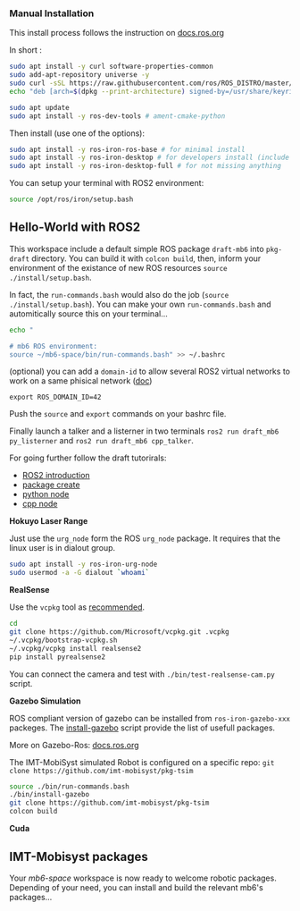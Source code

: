 
### Manual Installation

This install process follows the instruction on [docs.ros.org](https://docs.ros.org/en/iron/Installation/Ubuntu-Install-Debians.html)

In short :

```sh
sudo apt install -y curl software-properties-common
sudo add-apt-repository universe -y
sudo curl -sSL https://raw.githubusercontent.com/ros/ROS_DISTRO/master/ros.key -o /usr/share/keyrings/ros-archive-keyring.gpg
echo "deb [arch=$(dpkg --print-architecture) signed-by=/usr/share/keyrings/ros-archive-keyring.gpg] http://packages.ros.org/ros2/ubuntu $(. /etc/os-release && echo $UBUNTU_CODENAME) main" | sudo tee /etc/apt/sources.list.d/ros2.list > /dev/null

sudo apt update
sudo apt install -y ros-dev-tools # ament-cmake-python
```

Then install (use one of the options): 

```sh
sudo apt install -y ros-iron-ros-base # for minimal install
sudo apt install -y ros-iron-desktop # for developers install (include visualtization etc.)
sudo apt install -y ros-iron-desktop-full # for not missing anything
```

You can setup your terminal with ROS2 environment: 

```sh
source /opt/ros/iron/setup.bash
```

## Hello-World with ROS2

This workspace include a default simple ROS package `draft-mb6` into `pkg-draft` directory.
You can build it with `colcon build`,
then, inform your environment of the existance of new ROS resources `source ./install/setup.bash`.

In fact, the `run-commands.bash` would also do the job (`source ./install/setup.bash`).
You can make your own `run-commands.bash` and automitically source this on your terminal...

```sh
echo "

# mb6 ROS environment:
source ~/mb6-space/bin/run-commands.bash" >> ~/.bashrc
```

(optional) you can add a `domain-id` to allow several ROS2 virtual networks to work on a same phisical network ([doc](https://docs.ros.org/en/humble/Concepts/About-Domain-ID.html))

```
export ROS_DOMAIN_ID=42
```

Push the `source` and `export` commands on your bashrc file.

Finally launch a talker and a listerner in two terminals `ros2 run draft_mb6 py_listerner` and `ros2 run draft_mb6 cpp_talker`.

For going further follow the draft tutorirals:

- [ROS2 introduction](./docs/tuto-ros2-intro.md)
- [package create](./docs/tuto-draft-pkg.md)
- [python node](./docs/tuto-draft-python.md)
- [cpp node](./docs/tuto-draft-cpp.md)


**Hokuyo Laser Range** 

Just use the `urg_node` form the ROS `urg_node` package.
It requires that the linux user is in dialout group.

```sh
sudo apt install -y ros-iron-urg-node
sudo usermod -a -G dialout `whoami`
```

**RealSense**

Use the `vcpkg` tool as [recommended](https://github.com/IntelRealSense/librealsense).

```sh
cd 
git clone https://github.com/Microsoft/vcpkg.git .vcpkg
~/.vcpkg/bootstrap-vcpkg.sh
~/.vcpkg/vcpkg install realsense2
pip install pyrealsense2
```

You can connect the camera and test with `./bin/test-realsense-cam.py` script.

**Gazebo Simulation**

ROS compliant version of gazebo can be installed from `ros-iron-gazebo-xxx` packeges.
The [install-gazebo](./bin/install-gazebo) script provide the list of usefull packages.

More on Gazebo-Ros: [docs.ros.org](https://docs.ros.org/en/iron/Tutorials/Advanced/Simulators/Gazebo/Simulation-Gazebo.html)

The IMT-MobiSyst simulated Robot is configured on a specific repo: `git clone https://github.com/imt-mobisyst/pkg-tsim`

```sh
source ./bin/run-commands.bash
./bin/install-gazebo
git clone https://github.com/imt-mobisyst/pkg-tsim
colcon build
```

**Cuda**

## IMT-Mobisyst packages

Your _mb6-space_ workspace is now ready to welcome robotic packages.
Depending of your need, you can install and build the relevant mb6's packages...
